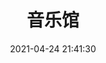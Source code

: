 ---
title: 音乐馆
date: 2021-04-24 21:41:30
type: music
aplayer: true
top_img: false
comment: false
aside: false
---